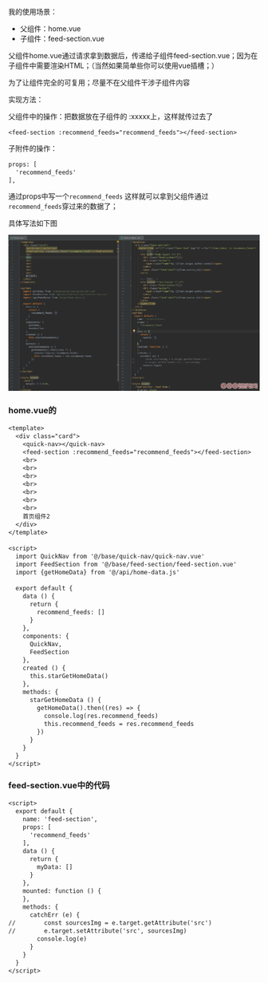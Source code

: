 我的使用场景：

- 父组件：home.vue
- 子组件：feed-section.vue

父组件home.vue通过请求拿到数据后，传递给子组件feed-section.vue；因为在子组件中需要渲染HTML；（当然如果简单些你可以使用vue插槽；）

为了让组件完全的可复用；尽量不在父组件干涉子组件内容

实现方法：

父组件中的操作：把数据放在子组件的 :xxxxx上，这样就传过去了

``` 
<feed-section :recommend_feeds="recommend_feeds"></feed-section>
```


子附件的操作：

``` 
props: [
  'recommend_feeds'
],
```

通过props中写一个`recommend_feeds` 这样就可以拿到父组件通过`recommend_feeds`穿过来的数据了；

具体写法如下图

![](./img/props01.png)

### home.vue的

```vue
<template>
  <div class="card">
    <quick-nav></quick-nav>
    <feed-section :recommend_feeds="recommend_feeds"></feed-section>
    <br>
    <br>
    <br>
    <br>
    <br>
    <br>
    <br>
    首页组件2
  </div>
</template>
 
<script>
  import QuickNav from '@/base/quick-nav/quick-nav.vue'
  import FeedSection from '@/base/feed-section/feed-section.vue'
  import {getHomeData} from '@/api/home-data.js'
 
  export default {
    data () {
      return {
        recommend_feeds: []
      }
    },
    components: {
      QuickNav,
      FeedSection
    },
    created () {
      this.starGetHomeData()
    },
    methods: {
      starGetHomeData () {
        getHomeData().then((res) => {
          console.log(res.recommend_feeds)
          this.recommend_feeds = res.recommend_feeds
        })
      }
    }
  }
</script>
```

### feed-section.vue中的代码

```vue
<script>
  export default {
    name: 'feed-section',
    props: [
      'recommend_feeds'
    ],
    data () {
      return {
        myData: []
      }
    },
    mounted: function () {
    },
    methods: {
      catchErr (e) {
//        const sourcesImg = e.target.getAttribute('src')
//        e.target.setAttribute('src', sourcesImg)
        console.log(e)
      }
    }
  }
</script>
```

